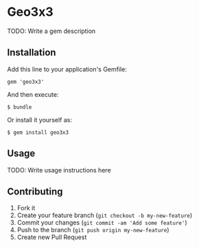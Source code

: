 # Geo3x3

TODO: Write a gem description

## Installation

Add this line to your application's Gemfile:

    gem 'geo3x3'

And then execute:

    $ bundle

Or install it yourself as:

    $ gem install geo3x3

## Usage

TODO: Write usage instructions here

## Contributing

1. Fork it
2. Create your feature branch (`git checkout -b my-new-feature`)
3. Commit your changes (`git commit -am 'Add some feature'`)
4. Push to the branch (`git push origin my-new-feature`)
5. Create new Pull Request
